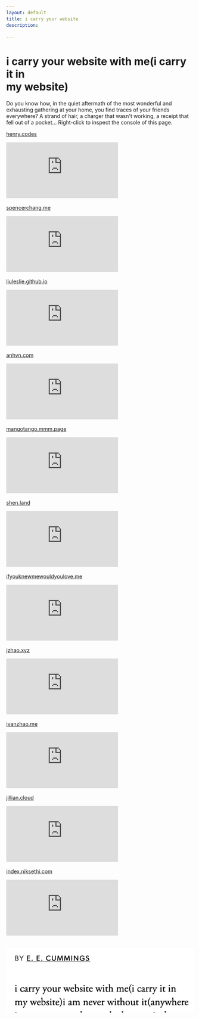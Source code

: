 ```yaml
---
layout: default
title: i carry your website
description: 

---
```


<div class="intro">
  <h1>i carry your website with me(i carry it in<br>
  my website)</h1>
</div>

Do you know how, in the quiet aftermath of the most wonderful and exhausting gathering at your home, you find traces of your friends everywhere? A strand of hair, a charger that wasn't working, a receipt that fell out of a pocket… Right-click to inspect the console of this page.

[henry.codes](https://henry.codes/)
<iframe src="https://henry.codes/" frameborder="0"></iframe>

[spencerchang.me](https://www.spencerchang.me/)
<iframe src="https://www.spencerchang.me/" frameborder="0"></iframe>

[liuleslie.github.io](https://liuleslie.github.io/)
<iframe src="https://liuleslie.github.io/" frameborder="0"></iframe>

[anhvn.com](https://anhvn.com/)
<iframe src="https://anhvn.com/" frameborder="0"></iframe>

[mangotango.mmm.page](https://mangotango.mmm.page/)
<iframe src="https://mangotango.mmm.page/" frameborder="0">mangotango.mmm.page</iframe>

[shen.land](https://shen.land/)
<iframe src="https://shen.land/" frameborder="0"></iframe>

[ifyouknewmewouldyoulove.me](https://ifyouknewmewouldyoulove.me/)
<iframe src="https://ifyouknewmewouldyoulove.me/" frameborder="0"></iframe>

[jzhao.xyz](https://jzhao.xyz/)
<iframe src="https://jzhao.xyz/" frameborder="0"></iframe>

[ivanzhao.me](https://ivanzhao.me/)
<iframe src="https://ivanzhao.me/" frameborder="0"></iframe>

[jillian.cloud](https://jillian.cloud/)
<iframe src="https://jillian.cloud/" frameborder="0"></iframe>

[index.niksethi.com](https://index.niksethi.com/)
<iframe src="https://index.niksethi.com/" frameborder="0"></iframe>

<br>
<br>

<p>
  <a href="https://www.poetryfoundation.org/poetrymagazine/poems/49493/i-carry-your-heart-with-mei-carry-it-in">
    <img class="inline size-xs" src="/assets/media/carry/carry.png" alt="BY E. E. CUMMINGS / i carry your website with me(i carry it in my website)i am never without it">
  </a>
</p>